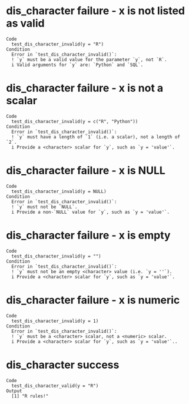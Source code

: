 # dis_character failure - x is not listed as valid

    Code
      test_dis_character_invalid(y = "R")
    Condition
      Error in `test_dis_character_invalid()`:
      ! `y` must be a valid value for the parameter `y`, not `R`.
      i Valid arguments for `y` are: `Python` and `SQL`.

# dis_character failure - x is not a scalar

    Code
      test_dis_character_invalid(y = c("R", "Python"))
    Condition
      Error in `test_dis_character_invalid()`:
      ! `y` must have a length of `1` (i.e. a scalar), not a length of `2`.
      i Provide a <character> scalar for `y`, such as `y = 'value'`.

# dis_character failure - x is NULL

    Code
      test_dis_character_invalid(y = NULL)
    Condition
      Error in `test_dis_character_invalid()`:
      ! `y` must not be `NULL`.
      i Provide a non-`NULL` value for `y`, such as `y = 'value'`.

# dis_character failure - x is empty

    Code
      test_dis_character_invalid(y = "")
    Condition
      Error in `test_dis_character_invalid()`:
      ! `y` must not be an empty <character> value (i.e. `y = ''`).
      i Provide a <character> scalar for `y`, such as `y = 'value'`.

# dis_character failure - x is numeric

    Code
      test_dis_character_invalid(y = 1)
    Condition
      Error in `test_dis_character_invalid()`:
      ! `y` must be a <character> scalar, not a <numeric> scalar.
      i Provide a <character> scalar for `y`, such as `y = 'value'`..

# dis_character success

    Code
      test_dis_character_valid(y = "R")
    Output
      [1] "R rules!"

